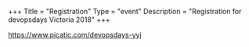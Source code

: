 +++
Title = "Registration"
Type = "event"
Description = "Registration for devopsdays Victoria 2018"
+++

<div style="width:100%; text-align:left;">
<a href="https://www.picatic.com/devopsdays-yyj">https://www.picatic.com/devopsdays-yyj</a>

</div></div>
</div>
